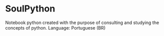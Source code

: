 # SoulPython
Notebook python created with the purpose of consulting and studying the concepts of python.  Language: Portuguese (BR)
